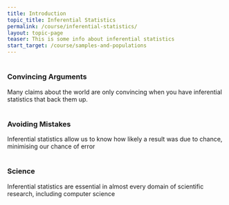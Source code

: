 ```yaml
---
title: Introduction
topic_title: Inferential Statistics
permalink: /course/inferential-statistics/
layout: topic-page
teaser: This is some info about inferential statistics
start_target: /course/samples-and-populations
---
```


<div class="col-sm-4">
    <h1 class="text-center"><i class="fa fa-cogs" aria-hidden="true"></i></h1>
    <h3 class="text-center">Convincing Arguments</h3>
    <p>Many claims about the world are only convincing when you have inferential statistics that back them up.</p>
</div>

<div class="col-sm-4">
    <h1 class="text-center"><i class="fa fa-cogs" aria-hidden="true"></i></h1>
    <h3 class="text-center">Avoiding Mistakes</h3>
    <p>Inferential statistics allow us to know how likely a result was due to chance, minimising our chance of error</p>
</div>

<div class="col-sm-4">
    <h1 class="text-center"><i class="fa fa-cogs" aria-hidden="true"></i></h1>
    <h3 class="text-center">Science</h3>
    <p>Inferential statistics are essential in almost every domain of scientific research, including computer science</p>
</div>